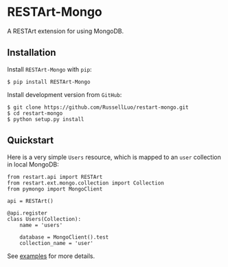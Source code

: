 # RESTArt-Mongo

A RESTArt extension for using MongoDB.


Installation
------------

Install `RESTArt-Mongo` with `pip`:

    $ pip install RESTArt-Mongo

Install development version from `GitHub`:

    $ git clone https://github.com/RussellLuo/restart-mongo.git
    $ cd restart-mongo
    $ python setup.py install


Quickstart
----------

Here is a very simple `Users` resource, which is mapped to an `user` collection in local MongoDB:

    from restart.api import RESTArt
    from restart.ext.mongo.collection import Collection
    from pymongo import MongoClient

    api = RESTArt()

    @api.register
    class Users(Collection):
        name = 'users'

        database = MongoClient().test
        collection_name = 'user'

See [examples](examples) for more details.
